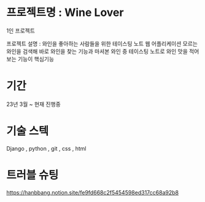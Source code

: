 # 프로젝트명 : Wine Lover

1인 프로젝트 

프로젝트 설명 : 와인을 좋아하는 사람들을 위한 테이스팅 노트 웹 어플리케이션 
              모르는 와인을 검색해 바로 와인을 찾는 기능과 마셔본 와인 중 테이스팅 노트로 와인 맛을 적어보는 기능이 핵심기능
              
# 기간
23년 3월 ~ 현재 진행중 

# 기술 스텍

Django , python , git , css , html  

# 트러블 슈팅

https://hanbbang.notion.site/fe9fd668c2f5454598ed317cc68a92b8
